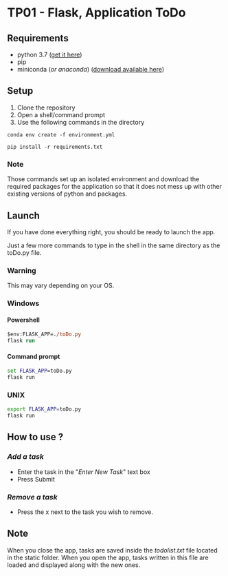 # TP01 - Flask, Application ToDo

## **Requirements**
* python 3.7 ([get it here](https://www.python.org/downloads/))
* pip
* miniconda (*or anaconda*) ([download available here](https://docs.conda.io/en/latest/miniconda.html))

## **Setup**
1. Clone the repository
2. Open a shell/command prompt
3. Use the following commands in the directory

```
conda env create -f environment.yml
```
```
pip install -r requirements.txt
```

### Note
Those commands set up an isolated environment and download the required packages for the application so that it does not mess up with other existing versions of python and packages.

## **Launch**
If you have done everything right, you should be ready to launch the app.

Just a few more commands to type in the shell in the same directory as the toDo.py file.

### Warning
This may vary depending on your OS.

### Windows
#### **Powershell**
```ps
$env:FLASK_APP=./toDo.py 
flask run
```
#### **Command prompt**
```cmd
set FLASK_APP=toDo.py
flask run
```

### UNIX
```bash
export FLASK_APP=toDo.py
flask run
```


## **How to use ?**
### _Add a task_
* Enter the task in the "*Enter New Task*" text box
* Press Submit

### _Remove a task_
* Press the x next to the task you wish to remove.


## **Note**
When you close the app, tasks are saved inside the *todolist.txt* file located in the static folder. When you open the app, tasks written in this file are loaded and displayed along with the new ones.